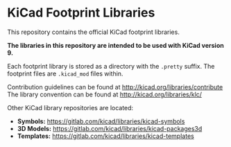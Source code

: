 # KiCad Footprint Libraries

This repository contains the official KiCad footprint libraries.

**The libraries in this repository are intended to be used with KiCad version 9.**

Each footprint library is stored as a directory with the `.pretty` suffix. The footprint files are `.kicad_mod` files within.

Contribution guidelines can be found at http://kicad.org/libraries/contribute
The library convention can be found at http://kicad.org/libraries/klc/

Other KiCad library repositories are located:

* **Symbols:** https://gitlab.com/kicad/libraries/kicad-symbols
* **3D Models:** https://gitlab.com/kicad/libraries/kicad-packages3d
* **Templates:** https://gitlab.com/kicad/libraries/kicad-templates

